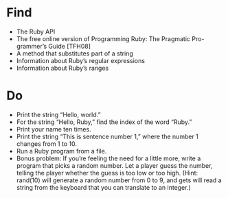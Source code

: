 # Find
* The Ruby API
* The free online version of Programming Ruby: The Pragmatic Pro- grammer’s Guide [TFH08]
* A method that substitutes part of a string
* Information about Ruby’s regular expressions
* Information about Ruby’s ranges

# Do
* Print the string “Hello, world.”
* For the string “Hello, Ruby,” find the index of the word “Ruby.”
* Print your name ten times.
* Print the string “This is sentence number 1,” where the number 1 changes from 1 to 10.
* Run a Ruby program from a file.
* Bonus problem: If you’re feeling the need for a little more, write a program that picks a random number. Let a player guess the number, telling the player whether the guess is too low or too high.
(Hint: rand(10) will generate a random number from 0 to 9, and gets will read a string from the keyboard that you can translate to an integer.)
